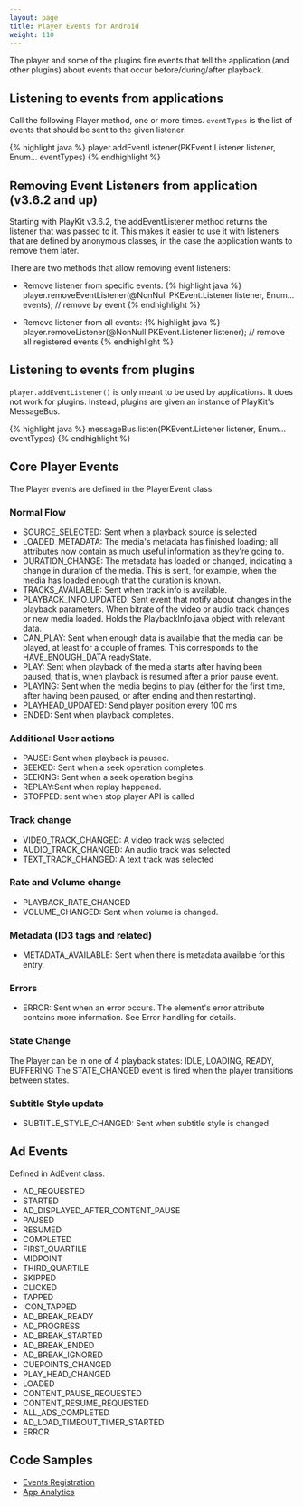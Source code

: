 ```yaml
---
layout: page
title: Player Events for Android 
weight: 110
---
```


The player and some of the plugins fire events that tell the application (and other plugins) about events that occur before/during/after playback. 

## Listening to events from applications

Call the following Player method, one or more times. `eventTypes` is the list of events that should be sent to the given listener:

{% highlight java %}
  player.addEventListener(PKEvent.Listener listener, Enum... eventTypes)
{% endhighlight %}

## Removing Event Listeners from application (v3.6.2 and up)

Starting with PlayKit v3.6.2, the addEventListener method returns the listener that was passed to it. This makes it easier to use it with listeners that are defined by anonymous classes, in the case the application wants to remove them later.

There are two methods that allow removing event listeners:

- Remove listener from specific events:
{% highlight java %}
  player.removeEventListener(@NonNull PKEvent.Listener listener, Enum... events); // remove by event
{% endhighlight %}

- Remove listener from all events:
{% highlight java %}
  player.removeListener(@NonNull PKEvent.Listener listener); // remove all registered events
{% endhighlight %}

## Listening to events from plugins

`player.addEventListener()` is only meant to be used by applications. It does not work for plugins. Instead, plugins are given an instance of PlayKit's MessageBus.

{% highlight java %}
  messageBus.listen(PKEvent.Listener listener, Enum... eventTypes)
{% endhighlight %}


## Core Player Events

The Player events are defined in the PlayerEvent class.

### Normal Flow
- SOURCE_SELECTED: Sent when a playback source is selected
- LOADED_METADATA: The media's metadata has finished loading; all attributes now contain as much useful information as they're going to.
- DURATION_CHANGE: The metadata has loaded or changed, indicating a change in duration of the media. This is sent, for example, when the media has loaded enough that the duration is known.
- TRACKS_AVAILABLE: Sent when track info is available.
- PLAYBACK_INFO_UPDATED: Sent event that notify about changes in the playback parameters. When bitrate of the video or audio track changes or new media loaded. Holds the PlaybackInfo.java object with relevant data.
- CAN_PLAY: Sent when enough data is available that the media can be played, at least for a couple of frames. This corresponds to the HAVE_ENOUGH_DATA readyState.
- PLAY: Sent when playback of the media starts after having been paused; that is, when playback is resumed after a prior pause event.
- PLAYING: Sent when the media begins to play (either for the first time, after having been paused, or after ending and then restarting).
- PLAYHEAD_UPDATED: Send player position every 100 ms
- ENDED: Sent when playback completes.

### Additional User actions
- PAUSE: Sent when playback is paused.
- SEEKED: Sent when a seek operation completes.
- SEEKING: Sent when a seek operation begins.
- REPLAY:Sent when replay happened.
- STOPPED: sent when stop player API is called

### Track change
- VIDEO_TRACK_CHANGED: A video track was selected
- AUDIO_TRACK_CHANGED: An audio track was selected
- TEXT_TRACK_CHANGED: A text track was selected

### Rate and Volume change
- PLAYBACK_RATE_CHANGED
- VOLUME_CHANGED: Sent when volume is changed.

### Metadata (ID3 tags and related)
- METADATA_AVAILABLE: Sent when there is metadata available for this entry.

### Errors
- ERROR: Sent when an error occurs. The element's error attribute contains more information. See Error handling for details.

### State Change
The Player can be in one of 4 playback states:
  IDLE, LOADING, READY, BUFFERING
The STATE_CHANGED event is fired when the player transitions between states.

### Subtitle Style update
- SUBTITLE_STYLE_CHANGED: Sent when subtitle style is changed

## Ad Events

Defined in AdEvent class.

- AD_REQUESTED
- STARTED
- AD_DISPLAYED_AFTER_CONTENT_PAUSE
- PAUSED
- RESUMED
- COMPLETED
- FIRST_QUARTILE
- MIDPOINT
- THIRD_QUARTILE
- SKIPPED
- CLICKED
- TAPPED
- ICON_TAPPED
- AD_BREAK_READY
- AD_PROGRESS
- AD_BREAK_STARTED
- AD_BREAK_ENDED
- AD_BREAK_IGNORED
- CUEPOINTS_CHANGED
- PLAY_HEAD_CHANGED
- LOADED
- CONTENT_PAUSE_REQUESTED
- CONTENT_RESUME_REQUESTED
- ALL_ADS_COMPLETED
- AD_LOAD_TIMEOUT_TIMER_STARTED
- ERROR


## Code Samples
- [Events Registration](https://github.com/kaltura/playkit-android-samples/tree/master/EventsRegistration)
- [App Analytics](https://github.com/kaltura/playkit-android-samples/tree/master/AppAnalyticsSample)
